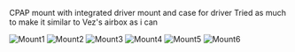 CPAP mount with integrated driver mount and case for driver
Tried as much to make it similar to Vez's airbox as i can

![Mount1](https://github.com/Rom4ik-glitch/Vz235-mods/blob/50eba532f2d1c2f7708d4f676aa49d0e72a9c9db/CPAPwDriver/Images/image1.jpg)
![Mount2](https://github.com/Rom4ik-glitch/Vz235-mods/blob/50eba532f2d1c2f7708d4f676aa49d0e72a9c9db/CPAPwDriver/Images/image2.jpg)
![Mount3](https://github.com/Rom4ik-glitch/Vz235-mods/blob/50eba532f2d1c2f7708d4f676aa49d0e72a9c9db/CPAPwDriver/Images/image3.jpg)
![Mount4](https://github.com/Rom4ik-glitch/Vz235-mods/blob/50eba532f2d1c2f7708d4f676aa49d0e72a9c9db/CPAPwDriver/Images/image4.jpg)
![Mount5](https://github.com/Rom4ik-glitch/Vz235-mods/blob/50eba532f2d1c2f7708d4f676aa49d0e72a9c9db/CPAPwDriver/Images/image5.jpg)
![Mount6](https://github.com/Rom4ik-glitch/Vz235-mods/blob/d56382b785320e323b0cca1e79efdc5a07aace3b/CPAPwDriver/Images/image6.jpg)
